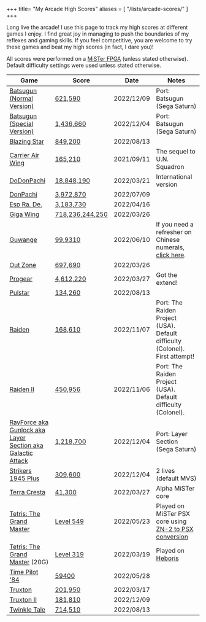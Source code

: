 +++
title= "My Arcade High Scores"
aliases = [
   "/lists/arcade-scores/"
]
+++

Long live the arcade! I use this page to track my high scores at different
games I enjoy. I find great joy in managing to push the boundaries of my
reflexes and gaming skills. If you feel competitive, you are welcome to try these
games and beat my high scores (in fact, I dare you)!

All scores were performed on a [MiSTer FPGA](/posts/2020/10/dream-machine-mister-fpga/) (unless stated otherwise).
Default difficulty settings were used unless stated otherwise.



<!--
| | | |
-->
| Game | Score | Date | Notes |
|------|-------|------|-------|
|[Batsugun (Normal Version)](https://en.wikipedia.org/wiki/Batsugun) |[621,590](/img/highscores/batsugun-20221209.jpg) |2022/12/09 | Port: Batsugun (Sega Saturn)
|[Batsugun (Special Version)](https://en.wikipedia.org/wiki/Batsugun) |[1,436,660](/img/highscores/batsugun-special-20221204.jpg) |2022/12/04 | Port: Batsugun (Sega Saturn)
|[Blazing Star](https://en.wikipedia.org/wiki/Blazing_Star)      | [849,200](/img/highscores/blazing-star-20220813.jpg)      | 2022/08/13|
|[Carrier Air Wing](https://en.wikipedia.org/wiki/Carrier_Air_Wing_(video_game))      | [165,210](/img/highscores/carrier-air-wing-20210911.jpg)  | 2021/09/11   |The sequel to U.N. Squadron      |
|[DoDonPachi](https://en.wikipedia.org/wiki/DoDonPachi)      | [18,848,190](/img/highscores/dodonpachi-20220321.jpg) |2022/03/21     |International version      |
|[DonPachi](https://en.wikipedia.org/wiki/DonPachi)      | [3,972,870](/img/highscores/donpachi-20220709.jpg)   |2022/07/09   |      |
|[Esp Ra. De.](https://en.wikipedia.org/wiki/ESP_Ra.De.) | [3,183,730](/img/highscores/esp-ra-de-20220416.jpg) |2022/04/16|
|[Giga Wing](https://en.wikipedia.org/wiki/Giga_Wing)      | [718,236,244,250](/img/highscores/giga-wing-20220326.jpg)     |2022/03/26 |      |
|[Guwange](https://en.wikipedia.org/wiki/Guwange)      | [99,9310](/img/highscores/guwange-20220610.jpg) | 2022/06/10    | If you need a refresher on Chinese numerals, [click here](https://en.wikipedia.org/wiki/Chinese_numerology).     |
|[Out Zone](https://en.wikipedia.org/wiki/Out_Zone)     | [697,690](/img/highscores/out-zone-20220326.jpg)      | 2022/03/26 |    |
|[Progear](https://en.wikipedia.org/wiki/Progear) |[4,612,220](/img/highscores/progear-20220327.jpg)   | 2022/03/27   |Got the extend!      |
|[Pulstar](https://en.wikipedia.org/wiki/Pulstar_(video_game)) |[134,260](/img/highscores/pulstar-20220813.jpg)   | 2022/08/13   |      |
|[Raiden](https://en.wikipedia.org/wiki/Raiden_(video_game)) |[168,610](/img/highscores/raiden-20221107.jpg)   | 2022/11/07   | Port: The Raiden Project (USA). Default difficulty (Colonel). First attempt!     |
|[Raiden II](https://en.wikipedia.org/wiki/Raiden_II) |[450,956](/img/highscores/raiden-ii-20221106.jpg)   | 2022/11/06   | Port: The Raiden Project (USA). Default difficulty (Colonel).|
|[RayForce aka Gunlock aka Layer Section aka Galactic Attack](https://en.wikipedia.org/wiki/RayForce) | [1,218,700](/img/highscores/rayforce-20221204.jpg) |2022/12/04 | Port: Layer Section (Sega Saturn)
|[Strikers 1945 Plus](https://en.wikipedia.org/wiki/Strikers_1945_Plus)      | [309,600](/img/highscores/strikers-1945-plus-20221204.jpg)  |2022/12/04    | 2 lives (default MVS)     |
|[Terra Cresta](https://en.wikipedia.org/wiki/Terra_Cresta)     |[41,300](/img/highscores/terra-cresta-20220327.jpg)  |2022/03/27     |Alpha MiSTer core      |
|[Tetris: The Grand Master](https://en.wikipedia.org/wiki/Tetris:_The_Grand_Master)  | [Level 549](/img/highscores/tgm-20220523.png)    |2022/05/23   |Played on MiSTer PSX core using [ZN-2 to PSX conversion](https://www.romhacking.net/reviews/8921/)      |
|[Tetris: The Grand Master](https://en.wikipedia.org/wiki/Tetris:_The_Grand_Master)  (20G)    | [Level 319](https://www.youtube.com/watch?v=6wJqaH9RW9M)   |2022/03/19    |Played on [Heboris](https://github.com/nightmareci/HeborisC7EX-SDL2)      |
|[Time Pilot '84](https://en.wikipedia.org/wiki/Time_Pilot_%2784) |[59400](/img/highscores/timepilot84-20220528.png)     |2022/05/28  |     |
|[Truxton](https://en.wikipedia.org/wiki/Truxton_(video_game))      | [201,950](/img/highscores/truxton-20220317.jpg)     |2022/03/17 | |
|[Truxton II](https://en.wikipedia.org/wiki/Truxton_II)      | [181,810](/img/highscores/truxton-ii-20221209.jpg)     |2022/12/09 | |
|[Twinkle Tale](https://en.wikipedia.org/wiki/Twinkle_Tale)      | [714,510](/img/highscores/twinkle-tale-20220813.jpg)     |2022/08/13 | |
